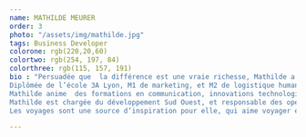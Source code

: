 ```yaml
---
name: MATHILDE MEURER
order: 3
photo: "/assets/img/mathilde.jpg"
tags: Business Developer
colorone: rgb(220,20,60)
colortwo: rgb(254, 197, 84)
colorthree: rgb(115, 157, 191)
bio : "Persuadée que  la différence est une vraie richesse, Mathilde a travaillé 5 ans dans le domaine du handicap, aux côtés d’Axel Kahn et Pascal Jacob, en tant que chargée de communication.<br><br>
Diplômée de l’école 3A Lyon, M1 de marketing, et M2 de logistique humanitaire, elle a toujours cherché une expérience professionnelle qui ait du sens, c’est-à-dire qui place les rapports humains au centre du travail quotidien, dans tout ce qu’il peut avoir de complexe et de passionnant.<br><br>
Mathilde anime  des formations en communication, innovations technologiques, créativité, entrepreneuriat, networking  et management en entreprises (INTEL, EY)  et au sein des écoles (NEOMA, EM Normandie, IGS-RH, INSEEC, ESSEC).<br><br>
Mathilde est chargée du développement Sud Ouest, et responsable des opérations. Elle fait également partie de l’équipe d’organisation du TEDxBordeaux 2018.<br><br>
Les voyages sont une source d’inspiration pour elle, qui aime voyager et a  vécu en Angleterre, au Pérou et en Espagne. Fan de zumba, musicienne, animatrice BAFA pendant 9 ans, elle déborde d’énergie !"

---
```

